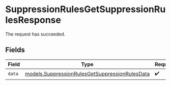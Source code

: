 # SuppressionRulesGetSuppressionRulesResponse

The request has succeeded.


## Fields

| Field                                                                                                  | Type                                                                                                   | Required                                                                                               | Description                                                                                            |
| ------------------------------------------------------------------------------------------------------ | ------------------------------------------------------------------------------------------------------ | ------------------------------------------------------------------------------------------------------ | ------------------------------------------------------------------------------------------------------ |
| `data`                                                                                                 | [models.SuppressionRulesGetSuppressionRulesData](../models/suppressionrulesgetsuppressionrulesdata.md) | :heavy_check_mark:                                                                                     | N/A                                                                                                    |